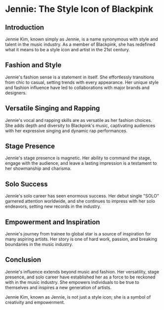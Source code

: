 
# Jennie: The Style Icon of Blackpink

## Introduction

Jennie Kim, known simply as Jennie, is a name synonymous with style and talent in the music industry. As a member of Blackpink, she has redefined what it means to be a style icon and artist in the 21st century.

## Fashion and Style

Jennie's fashion sense is a statement in itself. She effortlessly transitions from chic to casual, setting trends with every appearance. Her unique style and fashion influence have led to collaborations with major brands and designers.

## Versatile Singing and Rapping

Jennie's vocal and rapping skills are as versatile as her fashion choices. She adds depth and diversity to Blackpink's music, captivating audiences with her expressive singing and dynamic rap performances.

## Stage Presence

Jennie's stage presence is magnetic. Her ability to command the stage, engage with the audience, and leave a lasting impression is a testament to her showmanship and charisma.

## Solo Success

Jennie's solo career has seen enormous success. Her debut single "SOLO" garnered attention worldwide, and she continues to impress with her solo endeavors, setting new records in the industry.

## Empowerment and Inspiration

Jennie's journey from trainee to global star is a source of inspiration for many aspiring artists. Her story is one of hard work, passion, and breaking boundaries in the music industry.

## Conclusion

Jennie's influence extends beyond music and fashion. Her versatility, stage presence, and solo career have established her as a force to be reckoned with in the music industry. She empowers individuals to be true to themselves and inspires a new generation of artists.

Jennie Kim, known as Jennie, is not just a style icon; she is a symbol of creativity and empowerment.
